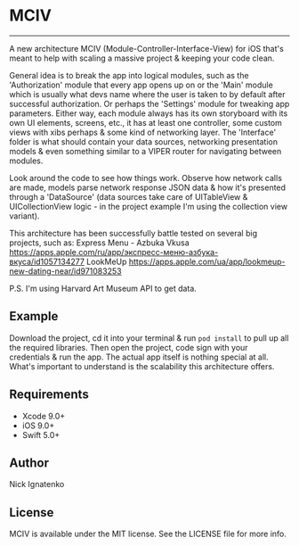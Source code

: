# MCIV
----------------
A new architecture MCIV (Module-Controller-Interface-View) for iOS that's meant to help with scaling a massive project & keeping your code clean.

General idea is to break the app into logical modules, such as the 'Authorization' module that every app opens up on or the 'Main' module which is usually 
what devs name where the user is taken to by default after successful authorization. Or perhaps the 'Settings' module for tweaking app parameters.
Either way, each module always has its own storyboard with its own UI elements, screens, etc., it has at least one controller, some custom views with xibs perhaps
& some kind of networking layer. 
The 'Interface' folder is what should contain your data sources, networking presentation models & even something similar to a VIPER router for navigating between modules.

Look around the code to see how things work. Observe how network calls are made, models parse network response JSON data & how it's presented 
through a 'DataSource' (data sources take care of UITableView & UICollectionView logic - in the project example I'm using the collection view variant).

This architecture has been successfully battle tested on several big projects, such as:
Express Menu - Azbuka Vkusa
https://apps.apple.com/ru/app/экспресс-меню-азбука-вкуса/id1057134277
LookMeUp
https://apps.apple.com/ua/app/lookmeup-new-dating-near/id971083253

P.S. I'm using Harvard Art Museum API to get data.

## Example

Download the project, cd it into your terminal & run `pod install` to pull up all the required libraries. Then open the project, code sign with your credentials & run the app.
The actual app itself is nothing special at all. What's important to understand is the scalability this architecture offers.

## Requirements

- Xcode 9.0+
- iOS 9.0+
- Swift 5.0+

## Author

Nick Ignatenko

## License

MCIV is available under the MIT license. See the LICENSE file for more info.
